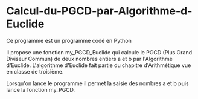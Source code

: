 # Calcul-du-PGCD-par-Algorithme-d-Euclide
Ce programme est un programme codé en Python

Il propose une fonction my_PGCD_Euclide qui calcule le PGCD (Plus Grand Diviseur Commun) de deux nombres entiers a et b par l'Algorithme d'Euclide.
L'algorithme d'Euclide fait partie du chapitre d'Arithmétique vue en classe de troisième.

Lorsqu'on lance le programme il permet la saisie des nombres a et b puis lance la fonction my_PGCD.


